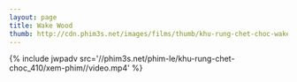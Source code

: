 ```yaml
---
layout: page
title: Wake Wood
thumb: http://cdn.phim3s.net/images/films/thumb/khu-rung-chet-choc-wake-wood-2011.jpg
---
```

{% include jwpadv src='//phim3s.net/phim-le/khu-rung-chet-choc_410/xem-phim//video.mp4' %}